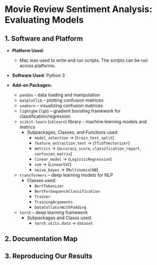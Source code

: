 # Movie Review Sentiment Analysis: Evaluating Models


## 1. Software and Platform
- **Platform Used:**  
  - Mac was used to write and run scripts. The scripts can be run across platforms.
- **Software Used**: Python 3
 
- **Add-on Packages:**  
  - `pandas` - data loading and manipulation
  - `matplotlib` – plotting confusion matrices  
  - `seaborn` – visualizing confusion matrices
  - `lightgbm` (`lgb`) – gradient boosting framework for classification/regression  
  - `scikit-learn` (`sklearn`) library - machine learning models and metrics  
    - Subpackages, Classes, and Functions used:
        - `model_selection` → (`train_test_split`)
        - `feature_extraction.text` → (`TfidfVectorizer`)
        - `metrics` → (`accuracy_score`, `classification_report`, `confusion_matrix`)
        - `linear_model` → (`LogisticRegression`)
        - `svm` → (`LinearSVC`)
        - `naive_bayes` → (`MultinomialNB`)
  - `transformers` – deep learning models for NLP  
    - Classes used:
        - `BertTokenizer`
        - `BertForSequenceClassification`
        - `Trainer`
        - `TrainingArguments`
        - `DataCollatorWithPadding`  
  - `torch` – deep learning framework  
    - Subpackages and Classs used:
        - `torch.utils.data` → `dataset`

## 2. Documentation Map

## 3. Reproducing Our Results
 
 

